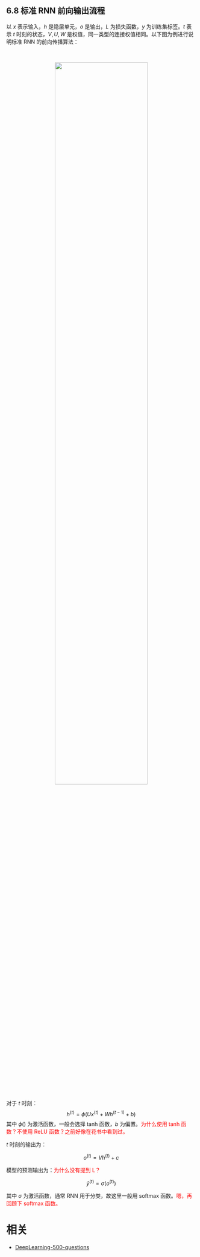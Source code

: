

## 6.8 标准 RNN 前向输出流程

以 $x$ 表示输入，$h$ 是隐层单元，$o$ 是输出，$L$ 为损失函数，$y$ 为训练集标签。$t$ 表示 $t$ 时刻的状态，$V,U,W$ 是权值，同一类型的连接权值相同。以下图为例进行说明标准 RNN 的前向传播算法：

​<p align="center">
    <img width="70%" height="70%" src="http://images.iterate.site/blog/image/20190722/v76x6xBxcow8.png?imageslim">
</p>


对于 $t$ 时刻：
$$
h^{(t)}=\phi(Ux^{(t)}+Wh^{(t-1)}+b)
$$
其中 $\phi()$ 为激活函数，一般会选择 tanh 函数，$b$ 为偏置。<span style="color:red;">为什么使用 tanh 函数？不使用 ReLU 函数？之前好像在花书中看到过。</span>

$t$ 时刻的输出为：

$$
o^{(t)}=Vh^{(t)}+c
$$

模型的预测输出为：<span style="color:red;">为什么没有提到 L？</span>

$$
\widehat{y}^{(t)}=\sigma(o^{(t)})
$$

其中 $\sigma​$ 为激活函数，通常 RNN 用于分类，故这里一般用 softmax 函数。<span style="color:red;">嗯，再回顾下 softmax 函数。</span>








# 相关

- [DeepLearning-500-questions](https://github.com/scutan90/DeepLearning-500-questions)
